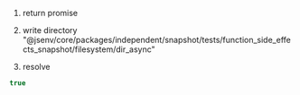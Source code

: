 1. return promise

2. write directory "@jsenv/core/packages/independent/snapshot/tests/function_side_effects_snapshot/filesystem/dir_async"

3. resolve
```js
true
```